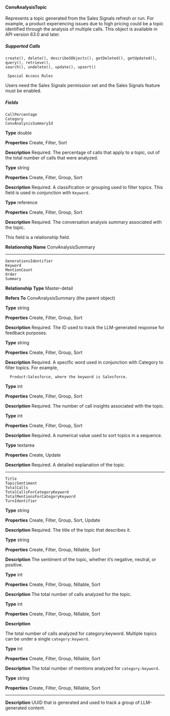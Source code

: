 #### ConvAnalysisTopic

Represents a topic generated from the Sales Signals refresh or run. For example, a product experiencing issues due to high pricing could
be a topic identified through the analysis of multiple calls. This object is available in API version 63.0 and later.

##### Supported Calls
```
create(), delete(), describeSObjects(), getDeleted(), getUpdated(), query(), retrieve(),
search(), undelete(), update(), upsert()

 Special Access Rules

```
Users need the Sales Signals permission set and the Sales Signals feature must be enabled.

##### Fields

```
CallPercentage
Category
ConvAnalysisSummaryId

```

**Type**
double

**Properties**
Create, Filter, Sort

**Description**
Required. The percentage of calls that apply to a topic, out of the total number of calls that
were analyzed.

**Type**
string

**Properties**
Create, Filter, Group, Sort

**Description**
Required. A classification or grouping used to filter topics. This field is used in conjunction
with `Keyword.`

**Type**
reference

**Properties**
Create, Filter, Group, Sort

**Description**
Required. The conversation analysis summary associated with the topic.

This field is a relationship field.

**Relationship Name**
ConvAnalysisSummary


-----

```
GenerationsIdentifier
Keyword
MentionCount
Order
Summary

```

**Relationship Type**
Master-detail

**Refers To**
ConvAnalysisSummary (the parent object)

**Type**
string

**Properties**
Create, Filter, Group, Sort

**Description**
Required. The ID used to track the LLM-generated response for feedback purposes.

**Type**
string

**Properties**
Create, Filter, Group, Sort

**Description**
Required. A specific word used in conjunction with Category to filter topics. For example,
```
  Product:Salesforce, where the keyword is Salesforce.

```
**Type**
int

**Properties**
Create, Filter, Group, Sort

**Description**
Required. The number of call insights associated with the topic.

**Type**
int

**Properties**
Create, Filter, Group, Sort

**Description**
Required. A numerical value used to sort topics in a sequence.

**Type**
textarea

**Properties**
Create, Update

**Description**
Required. A detailed explanation of the topic.


-----

```
Title
TopicSentiment
TotalCalls
TotalCallsForCategoryKeyword
TotalMentionsForCategoryKeyword
TurnIdentifier

```

**Type**
string

**Properties**
Create, Filter, Group, Sort, Update

**Description**
Required. The title of the topic that describes it.

**Type**
string

**Properties**
Create, Filter, Group, Nillable, Sort

**Description**
The sentiment of the topic, whether it’s negative, neutral, or positive.

**Type**
int

**Properties**
Create, Filter, Group, Nillable, Sort

**Description**
The total number of calls analyzed for the topic.

**Type**
int

**Properties**
Create, Filter, Group, Nillable, Sort

**Description**

The total number of calls analyzed for category:keyword. Multiple topics can be under
a single `category:keyword.`

**Type**
int

**Properties**
Create, Filter, Group, Nillable, Sort

**Description**
The total number of mentions analyzed for `category:keyword.`

**Type**
string

**Properties**
Create, Filter, Group, Nillable, Sort


-----

**Description**
UUID that is generated and used to track a group of LLM-generated content.
